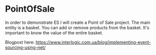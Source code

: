 # PointOfSale
In order to demonstrate ES I will create a Point of Sale project. The main entity is a basket. You can add or remove products from the basket. It's important to know the value of the entire basket.

Blogpost here: https://www.interlogic.com.ua/blog/implementing-event-sourcing-using-net/
